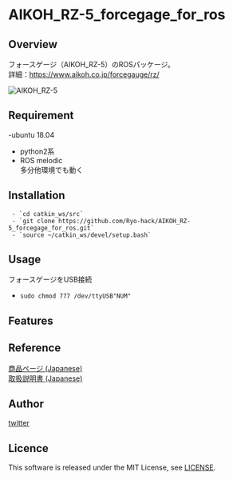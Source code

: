 # AIKOH_RZ-5_forcegage_for_ros

## Overview
フォースゲージ（AIKOH_RZ-5）のROSパッケージ。 <br>
詳細：https://www.aikoh.co.jp/forcegauge/rz/ <br>

![AIKOH_RZ-5](https://user-images.githubusercontent.com/56574063/164232267-6496de6f-6890-427c-a996-e86fa7fa0d8b.png) <br>

## Requirement <br>

-ubuntu 18.04 <br>
- python2系 <br>
- ROS melodic <br>
多分他環境でも動く

## Installation <br>

     - `cd catkin_ws/src`  
     - `git clone https://github.com/Ryo-hack/AIKOH_RZ-5_forcegage_for_ros.git` 
     - `source ~/catkin_ws/devel/setup.bash`   
     
## Usage

フォースゲージをUSB接続 <br>
 - `sudo chmod 777 /dev/ttyUSB"NUM"`   <br>

## Features

## Reference
[商品ページ (Japanese)](https://www.aikoh.co.jp/forcegauge/rz/) <br>
[取扱説明書 (Japanese)](https://www.aikoh.co.jp/wp-content/uploads/AIKOH_RZ_manual_JP_2019.5.pdf)   <br>

## Author
[twitter](https://twitter.com/Ryo_hack_) <br>

## Licence
This software is released under the MIT License, see [LICENSE](./LICENSE). <br>

```
